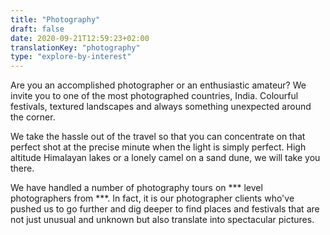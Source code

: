 ```yaml
---
title: "Photography"
draft: false
date: 2020-09-21T12:59:23+02:00
translationKey: "photography"
type: "explore-by-interest"
---
```

Are you an accomplished photographer or an enthusiastic amateur? We invite you to one of the most photographed countries, India. Colourful festivals, textured landscapes and always something unexpected around the corner.

We take the hassle out of the travel so that you can concentrate on that perfect shot at the precise minute when the light is simply perfect. High altitude Himalayan lakes or a lonely camel on a sand dune, we will take you there.

We have handled a number of photography tours on *** level photographers from ***. In fact, it is our photographer clients who've pushed us to go further and dig deeper to find places and festivals that are not just unusual and unknown but also translate into spectacular pictures.